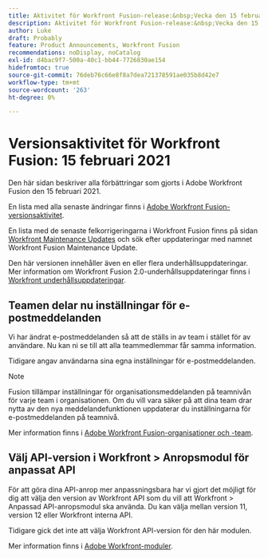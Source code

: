 ```yaml
---
title: Aktivitet för Workfront Fusion-release:&nbsp;Vecka den 15 februari 2021
description: Aktivitet för Workfront Fusion-release:&nbsp;Vecka den 15 februari 2021
author: Luke
draft: Probably
feature: Product Announcements, Workfront Fusion
recommendations: noDisplay, noCatalog
exl-id: d4bac9f7-500a-40c1-bb44-7726830ae154
hidefromtoc: true
source-git-commit: 76deb76c66e8f8a7dea721378591ae035b8d42e7
workflow-type: tm+mt
source-wordcount: '263'
ht-degree: 0%

---
```


# Versionsaktivitet för Workfront Fusion: 15 februari 2021

Den här sidan beskriver alla förbättringar som gjorts i Adobe Workfront Fusion den 15 februari 2021.

En lista med alla senaste ändringar finns i [Adobe Workfront Fusion-versionsaktivitet](../../../product-announcements/product-releases/fusion-release-activity/fusion-release-activity.md).

En lista med de senaste felkorrigeringarna i Workfront Fusion finns på sidan [Workfront Maintenance Updates](https://experienceleague.adobe.com/docs/workfront-known-issues/releases/current-updates.html) och sök efter uppdateringar med namnet Workfront Fusion Maintenance Update.

Den här versionen innehåller även en eller flera underhållsuppdateringar. Mer information om Workfront Fusion 2.0-underhållsuppdateringar finns i [Workfront underhållsuppdateringar](https://experienceleague.adobe.com/docs/workfront-known-issues/releases/current-updates.html).

## Teamen delar nu inställningar för e-postmeddelanden

Vi har ändrat e-postmeddelanden så att de ställs in av team i stället för av användare. Nu kan ni se till att alla teammedlemmar får samma information.

Tidigare angav användarna sina egna inställningar för e-postmeddelanden.

>[!NOTE]
>
>Fusion tillämpar inställningar för organisationsmeddelanden på teamnivån för varje team i organisationen. Om du vill vara säker på att dina team drar nytta av den nya meddelandefunktionen uppdaterar du inställningarna för e-postmeddelanden på teamnivå.

Mer information finns i [Adobe Workfront Fusion-organisationer och -team](../../../workfront-fusion/organizations/organizations-and-teams.md).

## Välj API-version i Workfront > Anropsmodul för anpassat API

För att göra dina API-anrop mer anpassningsbara har vi gjort det möjligt för dig att välja den version av Workfront API som du vill att Workfront > Anpassad API-anropsmodul ska använda. Du kan välja mellan version 11, version 12 eller Workfront interna API.

Tidigare gick det inte att välja Workfront API-version för den här modulen.

Mer information finns i [Adobe Workfront-moduler](../../../workfront-fusion/apps-and-their-modules/workfront-modules.md).
